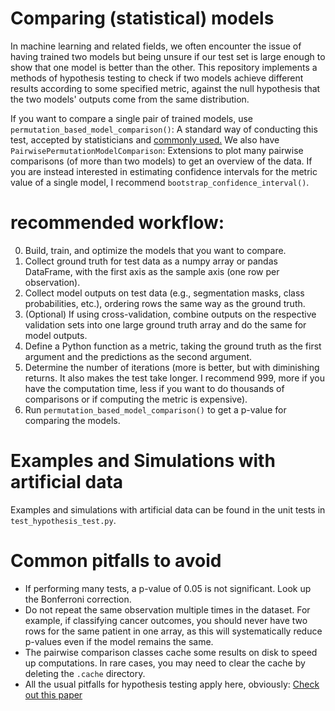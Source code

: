# Comparing (statistical) models

In machine learning and related fields, we often encounter the issue of having trained two models but being unsure if our test set is large enough to show that one model is better than the other.
This repository implements a methods of hypothesis testing to check if two models achieve different results according to some specified metric, against the null hypothesis that the two models' outputs come from the same distribution.

If you want to compare a single pair of trained models, use `permutation_based_model_comparison()`: A standard way of conducting this test, accepted by statisticians and [commonly used.](https://aclanthology.org/2022.naacl-main.360.pdf)
We also have `PairwisePermutationModelComparison`: Extensions to plot many pairwise comparisons (of more than two models) to get an overview of the data.
If you are instead interested in estimating confidence intervals for the metric value of a single model, I recommend `bootstrap_confidence_interval()`.

# recommended workflow:
0. Build, train, and optimize the models that you want to compare.
1. Collect ground truth for test data as a numpy array or pandas DataFrame, with the first axis as the sample axis (one row per observation).
2. Collect model outputs on test data (e.g., segmentation masks, class probabilities, etc.), ordering rows the same way as the ground truth.
3. (Optional) If using cross-validation, combine outputs on the respective validation sets into one large ground truth array and do the same for model outputs.
4. Define a Python function as a metric, taking the ground truth as the first argument and the predictions as the second argument.
5. Determine the number of iterations (more is better, but with diminishing returns. It also makes the test take longer. I recommend 999, more if you have the computation time, less if you want to do thousands of comparisons or if computing the metric is expensive).
6. Run `permutation_based_model_comparison()` to get a p-value for comparing the models.

# Examples and Simulations with artificial data
Examples and simulations with artificial data can be found in the unit tests in `test_hypothesis_test.py`.

# Common pitfalls to avoid
- If performing many tests, a p-value of 0.05 is not significant. Look up the Bonferroni correction.
- Do not repeat the same observation multiple times in the dataset. For example, if classifying cancer outcomes, you should never have two rows for the same patient in one array, as this will systematically reduce p-values even if the model remains the same.
- The pairwise comparison classes cache some results on disk to speed up computations. In rare cases, you may need to clear the cache by deleting the `.cache` directory.
- All the usual pitfalls for hypothesis testing apply here, obviously: [Check out this paper](https://www.ohri.ca/newsroom/seminars/SeminarUploads/1829%5CSuggested%20Reading%20-%20Nov%203,%202014.pdf)